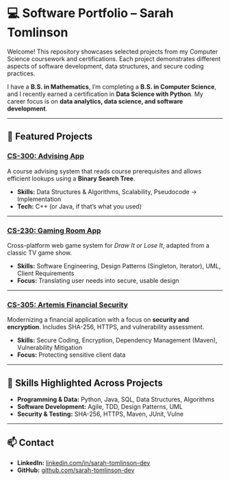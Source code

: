 # 💻 Software Portfolio – Sarah Tomlinson

Welcome! This repository showcases selected projects from my Computer Science coursework and certifications. Each project demonstrates different aspects of software development, data structures, and secure coding practices.  

I have a **B.S. in Mathematics**, I’m completing a **B.S. in Computer Science**, and I recently earned a certification in **Data Science with Python**. My career focus is on **data analytics, data science, and software development**.  

---

## 📂 Featured Projects

### [CS-300: Advising App](./CS-300-AdvisingApp)
A course advising system that reads course prerequisites and allows efficient lookups using a **Binary Search Tree**.  
- **Skills:** Data Structures & Algorithms, Scalability, Pseudocode → Implementation  
- **Tech:** C++ (or Java, if that’s what you used)  

---

### [CS-230: Gaming Room App](./CS-230-GamingRoom)
Cross-platform web game system for *Draw It or Lose It*, adapted from a classic TV game show.  
- **Skills:** Software Engineering, Design Patterns (Singleton, Iterator), UML, Client Requirements  
- **Focus:** Translating user needs into secure, usable design  

---

### [CS-305: Artemis Financial Security](./CS-305-ArtemisFinancial)
Modernizing a financial application with a focus on **security and encryption**. Includes SHA-256, HTTPS, and vulnerability assessment.  
- **Skills:** Secure Coding, Encryption, Dependency Management (Maven), Vulnerability Mitigation  
- **Focus:** Protecting sensitive client data  

---

## 🔧 Skills Highlighted Across Projects
- **Programming & Data:** Python, Java, SQL, Data Structures, Algorithms  
- **Software Development:** Agile, TDD, Design Patterns, UML  
- **Security & Testing:** SHA-256, HTTPS, Maven, JUnit, Vulne

---

## 📫 Contact
- **LinkedIn:** [linkedin.com/in/sarah-tomlinson-dev](https://www.linkedin.com/in/sarah-tomlinson-dev/)  
- **GitHub:** [github.com/sarah-tomlinson-dev](https://github.com/sarah-tomlinson-dev)  
